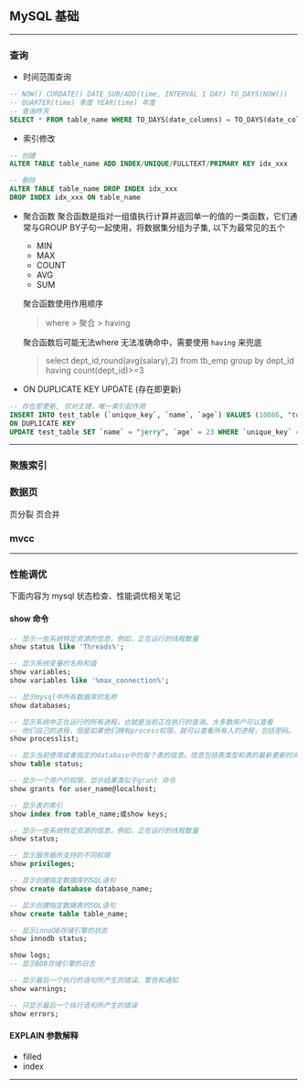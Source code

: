 ## MySQL 基础

---------

### 查询

- 时间范围查询

``` sql
-- NOW() CURDATE() DATE_SUB/ADD(time, INTERVAL 1 DAY) TO_DAYS(NOW())
-- QUARTER(time) 季度 YEAR(time) 年度
-- 查询昨天
SELECT * FROM table_name WHERE TO_DAYS(date_columns) = TO_DAYS(date_columns) - 1
```

- 索引修改

``` sql
-- 创建
ALTER TABLE table_name ADD INDEX/UNIQUE/FULLTEXT/PRIMARY KEY idx_xxx

-- 删除
ALTER TABLE table_name DROP INDEX idx_xxx
DROP INDEX idx_xxx ON table_name
```

- 聚合函数
  聚合函数是指对一组值执行计算并返回单一的值的一类函数，它们通常与GROUP BY子句一起使用，将数据集分组为子集, 以下为最常见的五个
  - MIN
  - MAX
  - COUNT
  - AVG
  - SUM

  聚合函数使用作用顺序
  > where > 聚合 > having
  
  聚合函数后可能无法where 无法准确命中，需要使用 `having` 来兜底
  >select dept_id,round(avg(salary),2)
from tb_emp
group by dept_id
having count(dept_id)>=3

- ON DUPLICATE KEY UPDATE (存在即更新)

``` sql
-- 存在即更新, 仅对主键，唯一索引起作用
INSERT INTO test_table (`unique_key`, `name`, `age`) VALUES (10086, "tom", 24) 
ON DUPLICATE KEY 
UPDATE test_table SET `name` = "jerry", `age` = 23 WHERE `unique_key` = 10086

```

----------

### 聚簇索引

### 数据页

页分裂 页合并

### mvcc

-------------

### 性能调优

下面内容为 mysql 状态检查、性能调优相关笔记

#### show 命令

``` sql
-- 显示一些系统特定资源的信息，例如，正在运行的线程数量
show status like 'Threads%';

-- 显示系统变量的名称和值
show variables;
show variables like '%max_connection%';

-- 显示mysql中所有数据库的名称
show databases;

-- 显示系统中正在运行的所有进程，也就是当前正在执行的查询。大多数用户可以查看
-- 他们自己的进程，但是如果他们拥有process权限，就可以查看所有人的进程，包括密码。
show processlist;

-- 显示当前使用或者指定的database中的每个表的信息。信息包括表类型和表的最新更新时间
show table status;

-- 显示一个用户的权限，显示结果类似于grant 命令
show grants for user_name@localhost;

-- 显示表的索引
show index from table_name;或show keys;

-- 显示一些系统特定资源的信息，例如，正在运行的线程数量
show status;

-- 显示服务器所支持的不同权限
show privileges;

-- 显示创建指定数据库的SQL语句
show create database database_name;

-- 显示创建指定数据表的SQL语句
show create table table_name;

-- 显示innoDB存储引擎的状态
show innodb status;

show logs;
-- 显示BDB存储引擎的日志

-- 显示最后一个执行的语句所产生的错误、警告和通知
show warnings;

-- 只显示最后一个执行语句所产生的错误
show errors;
```

#### EXPLAIN 参数解释

- filled
- index

----------

###
